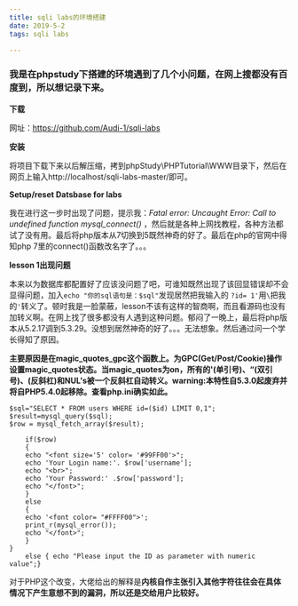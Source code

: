 ```yaml
---
title: sqli labs的环境搭建
date: 2019-5-2
tags: sqli labs

---
```


### 我是在phpstudy下搭建的环境遇到了几个小问题，在网上搜都没有百度到，所以想记录下来。

**下载**

网址：https://github.com/Audi-1/sqli-labs

**安装**

将项目下载下来以后解压缩，拷到phpStudy\PHPTutorial\WWW目录下，然后在网页上输入http://localhost/sqli-labs-master/即可。

**Setup/reset Datsbase for labs**

我在进行这一步时出现了问题，提示我：_Fatal error: Uncaught Error: Call to undefined function mysql_connect()_ ，然后就是各种上网找教程，各种方法都试了没有用。最后将php版本从7切换到5既然神奇的好了。最后在php的官网中得知php 7里的connect()函数改名字了。。。

**lesson 1出现问题**

本来以为数据库都配置好了应该没问题了吧，可谁知既然出现了该回显错误却不会显得问题，加入`echo "你的sql语句是：$sql"`发现居然把我输入的
`?id= 1'`用`\`把我的`'`转义了。顿时我是一脸蒙蔽，lesson不该有这样的智商啊，而且看源码也没有加转义啊。在网上找了很多都没有人遇到这种问题。郁闷了一晚上，最后将php版本从5.2.17调到5.3.29。没想到居然神奇的好了。。。无法想象。然后通过问一个学长得知了原因。

**主要原因是在magic_quotes_gpc这个函数上。为GPC(Get/Post/Cookie)操作设置magic_quotes状态。当magic_quotes为on，所有的'(单引号)、“(双引号)、\(反斜杠)和NUL's被一个反斜杠自动转义。warning:本特性自5.3.0起废弃并将自PHP5.4.0起移除。查看php.ini确实如此。**

```
$sql="SELECT * FROM users WHERE id=($id) LIMIT 0,1";
$result=mysql_query($sql);
$row = mysql_fetch_array($result);

	if($row)
	{
  	echo "<font size='5' color= '#99FF00'>";
  	echo 'Your Login name:'. $row['username'];
  	echo "<br>";
  	echo 'Your Password:' .$row['password'];
  	echo "</font>";
  	}
	else 
	{
	echo '<font color= "#FFFF00">';
	print_r(mysql_error());
	echo "</font>";  
	}
}
	else { echo "Please input the ID as parameter with numeric value";}
```

对于PHP这个改变，大佬给出的解释是**内核自作主张引入其他字符往往会在具体情况下产生意想不到的漏洞，所以还是交给用户比较好。**

